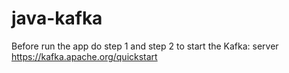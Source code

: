# java-kafka

Before run the app do step 1 and step 2 to start the Kafka: server https://kafka.apache.org/quickstart 
